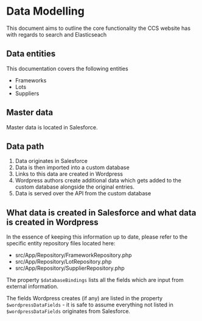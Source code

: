 # Data Modelling

This document aims to outline the core functionality the CCS website has with regards to search and Elasticseach

## Data entities

This documentation covers the following entities

- Frameworks
- Lots
- Suppliers

## Master data

Master data is located in Salesforce.

## Data path

1. Data originates in Salesforce
2. Data is then imported into a custom database
3. Links to this data are created in Wordpress
4. Wordpress authors create additional data which gets added to the custom database alongside the original entries.
5. Data is served over the API from the custom database

## What data is created in Salesforce and what data is created in Wordpress

In the essence of keeping this information up to date, please refer to the specific entity repository files located here:

- src/App/Repository/FrameworkRepository.php
- src/App/Repository/LotRepository.php
- src/App/Repository/SupplierRepository.php

The property `$databaseBindings` lists all the fields which are input from external information.

The fields Wordpress creates (if any) are listed in the property `$wordpressDataFields` - it is safe to assume everything not listed in `$wordpressDataFields` originates from Salesforce.
